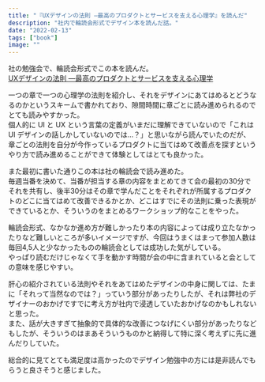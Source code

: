 ```yaml
---
title: "『UXデザインの法則 ―最高のプロダクトとサービスを支える心理学』を読んだ"
description: "社内で輪読会形式でデザイン本を読んだ話。"
date: "2022-02-13"
tags: ["book"]
image: ""
---
```


社の勉強会で、輪読会形式でこの本を読んだ。  
[UXデザインの法則 ―最高のプロダクトとサービスを支える心理学](https://www.amazon.co.jp/dp/4873119499?&linkCode=ll1&tag=nabeliwo-22&linkId=00a39d35900f914181488f8ff79da2e2&language=ja_JP&ref_=as_li_ss_tl)

一つの章で一つの心理学の法則を紹介し、それをデザインにあてはめるとどうなるのかというスキームで書かれており、隙間時間に章ごとに読み進められるのでとても読みやすかった。  
個人的に UI と UX という言葉の定義がいまだに理解できていないので「これは UI デザインの話しかしていないのでは…？」と思いながら読んでいたのだが、章ごとの法則を自分が今作っているプロダクトに当てはめて改善点を探すというやり方で読み進めることができて体験としてはとても良かった。

また最初に書いた通りこの本は社の輪読会で読み進めた。  
毎週当番を決めて、当番が担当する章の内容をまとめてきて会の最初の30分でそれを共有し、後半30分はその章で学んだことをそれぞれが所属するプロダクトのどこに当てはめて改善できるかとか、どこはすでにその法則に乗った表現ができているとか、そういうのをまとめるワークショップ的なことをやった。

輪読会形式、なかなか進め方が難しかったり本の内容によっては成り立たなかったりなど難しいところが多いイメージですが、今回はうまくはまって参加人数は毎回4,5人と少なかったものの輪読会としては成功した気がしている。  
やっぱり読むだけじゃなくて手を動かす時間が会の中に含まれていると会としての意味を感じやすい。

肝心の紹介されている法則やそれをあてはめたデザインの中身に関しては、たまに「それって当然なのでは？」っていう部分があったりしたが、それは弊社のデザイナーのおかげですでに考え方が社内で浸透していたおかげなのかもしれないと思った。  
また、話が大きすぎて抽象的で具体的な改善につなげにくい部分があったりなどもしたが、そういうのはまあそういうものかと納得して特に深く考えずに先に進んだりしていた。

総合的に見てとても満足度は高かったのでデザイン勉強中の方には是非読んでもらうと良さそうと感じました。
